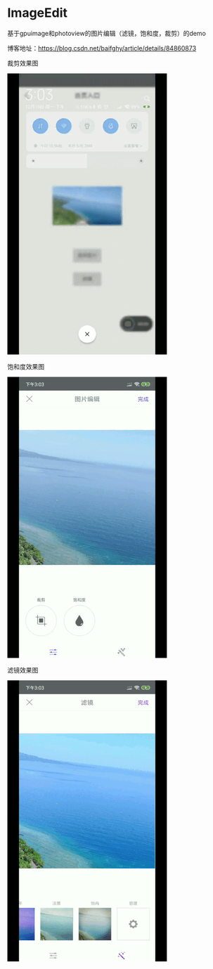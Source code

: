 # ImageEdit
基于gpuimage和photoview的图片编辑（滤镜，饱和度，裁剪）的demo

博客地址：https://blog.csdn.net/baifghy/article/details/84860873

裁剪效果图

![image](https://github.com/cydeep/ImageEdit/blob/master/app/src/main/res/drawable/image_clip.gif)

饱和度效果图

![image](https://github.com/cydeep/ImageEdit/blob/master/app/src/main/res/drawable/image_saturation.gif)

滤镜效果图

![image](https://github.com/cydeep/ImageEdit/blob/master/app/src/main/res/drawable/image_filter.gif)

